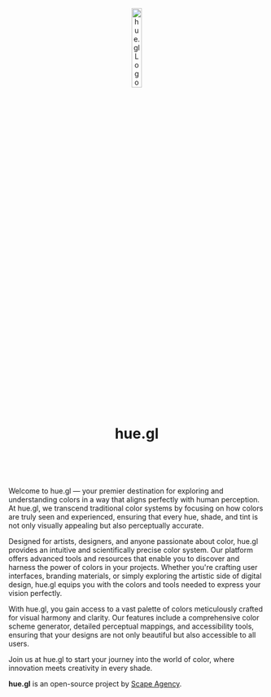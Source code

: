 <header>
<p align="center">
    <img src="assets/image/logo_dark.png" width="20%" height="20%" alt="hue.gl Logo">
</p>
<h1 align='center' style='border-bottom: none;'>hue.gl</h1>
<!-- <h3 align='center'></h3> -->
</header>
<br/>

Welcome to hue.gl — your premier destination for exploring and understanding colors in a way that aligns perfectly with human perception. At hue.gl, we transcend traditional color systems by focusing on how colors are truly seen and experienced, ensuring that every hue, shade, and tint is not only visually appealing but also perceptually accurate.

Designed for artists, designers, and anyone passionate about color, hue.gl provides an intuitive and scientifically precise color system. Our platform offers advanced tools and resources that enable you to discover and harness the power of colors in your projects. Whether you're crafting user interfaces, branding materials, or simply exploring the artistic side of digital design, hue.gl equips you with the colors and tools needed to express your vision perfectly.

With hue.gl, you gain access to a vast palette of colors meticulously crafted for visual harmony and clarity. Our features include a comprehensive color scheme generator, detailed perceptual mappings, and accessibility tools, ensuring that your designs are not only beautiful but also accessible to all users.

Join us at hue.gl to start your journey into the world of color, where innovation meets creativity in every shade.

**hue.gl** is an open-source project by [Scape Agency](https://www.scape.agency "Scape Agency website").
